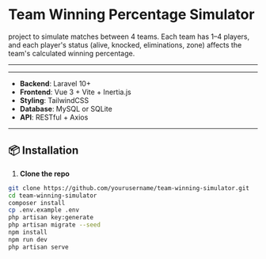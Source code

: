 # Team Winning Percentage Simulator

project to simulate matches between 4 teams. Each team has 1–4 players, and each player's status (alive, knocked, eliminations, zone) affects the team's calculated winning percentage.

---

---

- **Backend**: Laravel 10+
- **Frontend**: Vue 3 + Vite + Inertia.js
- **Styling**: TailwindCSS
- **Database**: MySQL or SQLite
- **API**: RESTful + Axios

---

## 📦 Installation

1. **Clone the repo**

```bash
git clone https://github.com/yourusername/team-winning-simulator.git
cd team-winning-simulator
composer install
cp .env.example .env
php artisan key:generate
php artisan migrate --seed
npm install
npm run dev
php artisan serve
```
